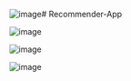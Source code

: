![image](https://github.com/VineetDabholkar2002/Recommender-App/assets/93699671/839bb6de-d313-4498-bda8-eb98ebc7056c)# Recommender-App

![image](https://github.com/VineetDabholkar2002/Recommender-App/assets/93699671/41284581-756d-4d9c-9322-b6d01af36e4a)

![image](https://github.com/VineetDabholkar2002/Recommender-App/assets/93699671/ae952fb7-89dd-441a-a712-7ad41b807f47)

![image](https://github.com/VineetDabholkar2002/Recommender-App/assets/93699671/d7cba338-4d83-45ab-8576-c264f44fcc7a)

